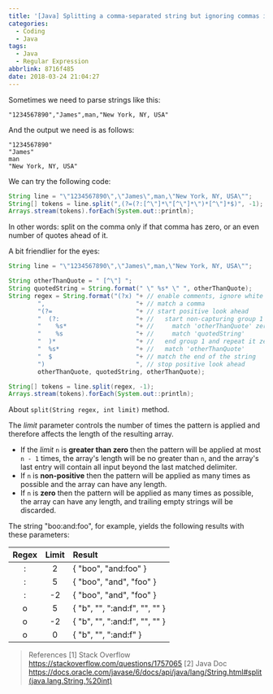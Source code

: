 ```yaml
---
title: '[Java] Splitting a comma-separated string but ignoring commas in quotes'
categories:
  - Coding
  - Java
tags:
  - Java
  - Regular Expression
abbrlink: 8716f485
date: 2018-03-24 21:04:27
---
```


Sometimes we need to parse strings like this:

```
"1234567890","James",man,"New York, NY, USA"
```

And the output we need is as follows:

```
"1234567890"
"James"
man
"New York, NY, USA"
```

<!-- more -->

We can try the following code:

```java
String line = "\"1234567890\",\"James\",man,\"New York, NY, USA\"";
String[] tokens = line.split(",(?=(?:[^\"]*\"[^\"]*\")*[^\"]*$)", -1);
Arrays.stream(tokens).forEach(System.out::println);
```

In other words: split on the comma only if that comma has zero, or an even number of quotes ahead of it.

A bit friendlier for the eyes:

```java
String line = "\"1234567890\",\"James\",man,\"New York, NY, USA\"";

String otherThanQuote = " [^\"] ";
String quotedString = String.format(" \" %s* \" ", otherThanQuote);
String regex = String.format("(?x) "+ // enable comments, ignore white spaces
        ",                         "+ // match a comma
        "(?=                       "+ // start positive look ahead
        "  (?:                     "+ //   start non-capturing group 1
        "    %s*                   "+ //     match 'otherThanQuote' zero or more times
        "    %s                    "+ //     match 'quotedString'
        "  )*                      "+ //   end group 1 and repeat it zero or more times
        "  %s*                     "+ //   match 'otherThanQuote'
        "  $                       "+ // match the end of the string
        ")                         ", // stop positive look ahead
        otherThanQuote, quotedString, otherThanQuote);

String[] tokens = line.split(regex, -1);
Arrays.stream(tokens).forEach(System.out::println);
```

About `split(String regex, int limit)` method.

The *limit* parameter controls the number of times the pattern is applied and therefore affects the length of the resulting array.

- If the *limit* `n` is **greater than zero** then the pattern will be applied at most `n - 1` times, the array's length will be no greater than `n`, and the array's last entry will contain all input beyond the last matched delimiter.
- If `n` is **non-positive** then the pattern will be applied as many times as possible and the array can have any length.
- If `n` is **zero** then the pattern will be applied as many times as possible, the array can have any length, and trailing empty strings will be discarded.

The string "boo:and:foo", for example, yields the following results with these parameters:

|Regex|Limit|Result|
|:-:|:-:|:-|
|:|2|{ "boo", "and:foo" }|
|:|5|{ "boo", "and", "foo" }|
|:|-2|{ "boo", "and", "foo" }|
|o|5|{ "b", "", ":and:f", "", "" }|
|o|-2|{ "b", "", ":and:f", "", "" }|
|o|0|{ "b", "", ":and:f" }|

> References
> [1] Stack Overflow https://stackoverflow.com/questions/1757065
> [2] Java Doc https://docs.oracle.com/javase/6/docs/api/java/lang/String.html#split(java.lang.String,%20int)
